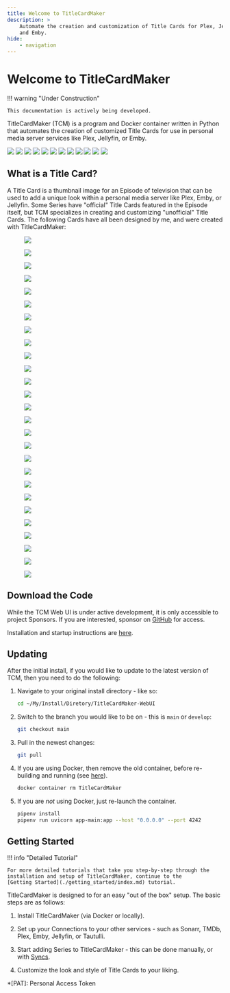 ```yaml
---
title: Welcome to TitleCardMaker
description: >
    Automate the creation and customization of Title Cards for Plex, Jellyfin,
    and Emby.
hide:
    - navigation
---
```


<script src="../../javascripts/home.js" defer></script>

# Welcome to TitleCardMaker

!!! warning "Under Construction"

    This documentation is actively being developed.

TitleCardMaker (TCM) is a program and Docker container written in Python that
automates the creation of customized Title Cards for use in personal media
server services like Plex, Jellyfin, or Emby.

<div class="scroller">
  <div class="scroller__inner">
    <img class="no-lightbox" src="./assets/home_poster_light.webp#only-light">
    <img class="no-lightbox" src="./assets/home_poster_dark.webp#only-dark">
    <a href="./user_guide/series"><img class="no-lightbox" src="./assets/series_light.webp#only-light"></a>
    <a href="./user_guide/series"><img class="no-lightbox" src="./assets/series_dark.webp#only-dark"></a>
    <a href="./user_guide/new_series"><img class="no-lightbox" src="./assets/add_series_light.webp#only-light"></a>
    <a href="./user_guide/new_series"><img class="no-lightbox" src="./assets/add_series_dark.webp#only-dark"></a>
    <a href="./blueprints"><img class="no-lightbox" src="./assets/blueprint_all_light.webp#only-light"></a>
    <a href="./blueprints"><img class="no-lightbox" src="./assets/blueprint_all_dark.webp#only-dark"></a>
    <a href="./user_guide/fonts"><img class="no-lightbox" src="./assets/fonts_light.webp#only-light"></a>
    <a href="./user_guide/fonts"><img class="no-lightbox" src="./assets/fonts_dark.webp#only-dark"></a>
    <img class="no-lightbox" src="./assets/home_table_light.webp#only-light">
    <img class="no-lightbox" src="./assets/home_table_dark.webp#only-dark">
  </div>
</div>

## What is a Title Card?

A Title Card is a thumbnail image for an Episode of television that can be used
to add a unique look within a personal media server like Plex, Emby, or
Jellyfin. Some Series have "official" Title Cards featured in the Episode
itself, but TCM specializes in creating and customizing "unofficial" Title
Cards. The following Cards have all been designed by me, and were created with
TitleCardMaker:

<div class="reversed randomized half-height very-slow padded rounded scroller">
  <div class="scroller__inner">
    <figure data-label="Anime">
      <a href="./card_types/anime">
        <img class="no-lightbox" src="./card_types/assets/anime.webp">
      </a>
    </figure>
    <figure data-label="Banner">
      <a data-label="Banner" href="./card_types/banner">
        <img class="no-lightbox" src="./card_types/assets/banner.webp">
      </a>
    </figure>
    <figure data-label="Calligraph">
      <a data-label="Banner" href="./card_types/calligraphy">
        <img class="no-lightbox" src="./card_types/assets/calligraphy.webp">
      </a>
    </figure>
    <figure data-label="Comic Book">
      <a data-label="Comic Book" href="./card_types/comic_book">
        <img class="no-lightbox" src="./card_types/assets/comic_book.webp">
      </a>
    </figure>
    <figure data-label="Cutout">
      <a data-label="Cutout" href="./card_types/cutout">
        <img class="no-lightbox" src="./card_types/assets/cutout.webp">
      </a>
    </figure>
    <figure data-label="Divider">
      <a data-label="Divider" href="./card_types/divider">
        <img class="no-lightbox" src="./card_types/assets/divider.webp">
      </a>
    </figure>
    <figure data-label="Fade">
      <a data-label="Fade" href="./card_types/fade">
        <img class="no-lightbox" src="./card_types/assets/fade.webp">
      </a>
    </figure>
    <figure data-label="Formula 1">
      <a data-label="Formula 1" href="./card_types/formula">
        <img class="no-lightbox" src="./card_types/assets/formula.webp">
      </a>
    </figure>
    <figure data-label="Frame">
      <a data-label="Frame" href="./card_types/frame">
        <img class="no-lightbox" src="./card_types/assets/frame.webp">
      </a>
    </figure>
    <figure data-label="Graph">
      <a data-label="Graph" href="./card_types/graph">
        <img class="no-lightbox" src="./card_types/assets/graph.webp">
      </a>
    </figure>
    <figure data-label="Inset">
      <a data-label="Inset" href="./card_types/inset">
        <img class="no-lightbox" src="./card_types/assets/inset.webp">
      </a>
    </figure>
    <figure data-label="Landscape">
      <a data-label="Landscape" href="./card_types/landscape">
        <img class="no-lightbox" src="./card_types/assets/landscape.webp">
      </a>
    </figure>
    <figure data-label="Logo">
      <a data-label="Logo" href="./card_types/logo">
        <img class="no-lightbox" src="./card_types/assets/logo.webp">
      </a>
    </figure>
    <figure data-label="Marvel">
      <a data-label="Marvel" href="./card_types/marvel">
        <img class="no-lightbox" src="./card_types/assets/marvel.webp">
      </a>
    </figure>
    <figure data-label="Music">
      <a data-label="Music" href="./card_types/music">
        <img class="no-lightbox" src="./card_types/assets/music.webp">
      </a>
    </figure>
    <figure data-label="Notification">
      <a data-label="Notification" href="./card_types/notification">
        <img class="no-lightbox" src="./card_types/assets/notification.webp">
      </a>
    </figure>
    <figure data-label="Olivier">
      <a data-label="Olivier" href="./card_types/olivier">
        <img class="no-lightbox" src="./card_types/assets/olivier.webp">
      </a>
    </figure>
    <figure data-label="Overline">
      <a data-label="Overline" href="./card_types/overline">
        <img class="no-lightbox" src="./card_types/assets/overline.webp">
      </a>
    </figure>
    <figure data-label="Poster">
      <a data-label="Poster" href="./card_types/poster">
        <img class="no-lightbox" src="./card_types/assets/poster.webp">
      </a>
    </figure>
    <figure data-label="Roman Numeral">
      <a data-label="Roman Numeral" href="./card_types/roman_numeral">
        <img class="no-lightbox" src="./card_types/assets/roman_numeral.webp">
      </a>
    </figure>
    <figure data-label="Shape">
      <a data-label="Shape" href="./card_types/shape">
        <img class="no-lightbox" src="./card_types/assets/shape.webp">
      </a>
    </figure>
    <figure data-label="Standard">
      <a data-label="Standard" href="./card_types/standard">
        <img class="no-lightbox" src="./card_types/assets/standard.webp">
      </a>
    </figure>
    <figure data-label="Star Wars">
      <a data-label="Star Wars" href="./card_types/star_wars">
        <img class="no-lightbox" src="./card_types/assets/star_wars.webp">
      </a>
    </figure>
    <figure data-label="Striped">
      <a data-label="Striped" href="./card_types/striped">
        <img class="no-lightbox" src="./card_types/assets/striped.webp">
      </a>
    </figure>
    <figure data-label="Tinted Frame">
      <a data-label="Tinted Frame" href="./card_types/tinted_frame">
        <img class="no-lightbox" src="./card_types/assets/tinted_frame.webp">
      </a>
    </figure>
    <figure data-label="Tinted Glass">
      <a data-label="Tinted Glass" href="./card_types/tinted_glass">
        <img class="no-lightbox" src="./card_types/assets/tinted_glass.webp">
      </a>
    </figure>
    <figure data-label="White Border">
      <a data-label="White Border" href="./card_types/white_border">
        <img class="no-lightbox" src="./card_types/assets/white_border.webp">
      </a>
    </figure>
    <!-- <a data-label="Anime" href="./card_types/anime"><img class="no-lightbox" src="./card_types/assets/anime.webp"></a>
    <a data-label="Banner" href="./card_types/banner"><img class="no-lightbox" src="./card_types/assets/banner.webp"></a>
    <a data-label="Calligraph" href="./card_types/calligraphy"><img class="no-lightbox" src="./card_types/assets/calligraphy.webp"></a>
    <a data-label="Comic Book" href="./card_types/comic_book"><img class="no-lightbox" src="./card_types/assets/comic_book.webp"></a>
    <a data-label="Cutout" href="./card_types/cutout"><img class="no-lightbox" src="./card_types/assets/cutout.webp"></a>
    <a data-label="Divider" href="./card_types/divider"><img class="no-lightbox" src="./card_types/assets/divider.webp"></a>
    <a data-label="Fade" href="./card_types/fade"><img class="no-lightbox" src="./card_types/assets/fade.webp"></a>
    <a data-label="Formula 1" href="./card_types/formula"><img class="no-lightbox" src="./card_types/assets/formula.webp"></a>
    <a data-label="Frame" href="./card_types/frame"><img class="no-lightbox" src="./card_types/assets/frame.webp"></a>
    <a data-label="Graph" href="./card_types/graph"><img class="no-lightbox" src="./card_types/assets/graph.webp"></a>
    <a data-label="Inset" href="./card_types/inset"><img class="no-lightbox" src="./card_types/assets/inset.webp"></a>
    <a data-label="Landscape" href="./card_types/landscape"><img class="no-lightbox" src="./card_types/assets/landscape.webp"></a>
    <a data-label="Logo" href="./card_types/logo"><img class="no-lightbox" src="./card_types/assets/logo.webp"></a>
    <a data-label="Marvel" href="./card_types/marvel"><img class="no-lightbox" src="./card_types/assets/marvel.webp"></a>
    <a data-label="Music" href="./card_types/music"><img class="no-lightbox" src="./card_types/assets/music.webp"></a>
    <a data-label="Notification" href="./card_types/notification"><img class="no-lightbox" src="./card_types/assets/notification.webp"></a>
    <a data-label="Olivier" href="./card_types/olivier"><img class="no-lightbox" src="./card_types/assets/olivier.webp"></a>
    <a data-label="Overline" href="./card_types/overline"><img class="no-lightbox" src="./card_types/assets/overline.webp"></a>
    <a data-label="Poster" href="./card_types/poster"><img class="no-lightbox" src="./card_types/assets/poster.webp"></a>
    <a data-label="Roman Numeral" href="./card_types/roman_numeral"><img class="no-lightbox" src="./card_types/assets/roman_numeral.webp"></a>
    <a data-label="Shape" href="./card_types/shape"><img class="no-lightbox" src="./card_types/assets/shape.webp"></a>
    <a data-label="Standard" href="./card_types/standard"><img class="no-lightbox" src="./card_types/assets/standard.webp"></a>
    <a data-label="Star Wars" href="./card_types/star_wars"><img class="no-lightbox" src="./card_types/assets/star_wars.webp"></a>
    <a data-label="Striped" href="./card_types/striped"><img class="no-lightbox" src="./card_types/assets/striped.webp"></a>
    <a data-label="Tinted Frame" href="./card_types/tinted_frame"><img class="no-lightbox" src="./card_types/assets/tinted_frame.webp"></a>
    <a data-label="Tinted Glass" href="./card_types/tinted_glass"><img class="no-lightbox" src="./card_types/assets/tinted_glass.webp"></a>
    <a data-label="White Border" href="./card_types/white_border"><img class="no-lightbox" src="./card_types/assets/white_border.webp"></a> -->
  </div>
</div>

## Download the Code

While the TCM Web UI is under active development, it is only accessible to
project Sponsors. If you are interested, sponsor on
[GitHub](https://github.com/sponsors/CollinHeist) for access.

Installation and startup instructions are [here](./getting_started/index.md).

## Updating 

After the initial install, if you would like to update to the latest version of
TCM, then you need to do the following:

1. Navigate to your original install directory - like so:

    ```bash
    cd ~/My/Install/Diretory/TitleCardMaker-WebUI
    ```

2. Switch to the branch you would like to be on - this is `main` or `develop`:

    ```bash
    git checkout main
    ```

3. Pull in the newest changes:

    ```bash
    git pull
    ```

4. If you are using Docker, then remove the old container, before re-building
and running (see [here](./getting_started/index.md#launching-the-interface)).

    ```bash
    docker container rm TitleCardMaker
    ```

5. If you are _not_ using Docker, just re-launch the container.

    ```bash
    pipenv install
    pipenv run uvicorn app-main:app --host "0.0.0.0" --port 4242
    ```

## Getting Started

!!! info "Detailed Tutorial"

    For more detailed tutorials that take you step-by-step through the
    installation and setup of TitleCardMaker, continue to the
    [Getting Started](./getting_started/index.md) tutorial.

TitleCardMaker is designed to for an easy "out of the box" setup. The basic
steps are as follows:

1. Install TitleCardMaker (via Docker or locally).

2. Set up your Connections to your other services - such as Sonarr, TMDb, Plex,
Emby, Jellyfin, or Tautulli.

3. Start adding Series to TitleCardMaker - this can be done manually, or with
[Syncs](./getting_started/first_sync/index.md).

4. Customize the look and style of Title Cards to your liking.

*[PAT]: Personal Access Token
